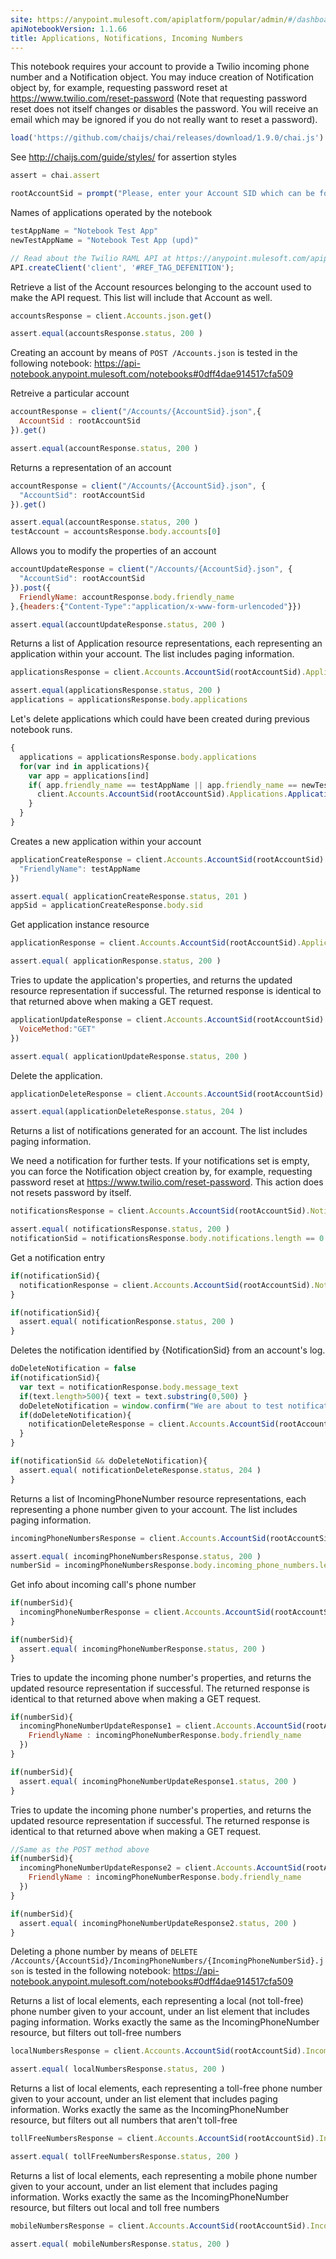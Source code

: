 ```yaml
---
site: https://anypoint.mulesoft.com/apiplatform/popular/admin/#/dashboard/apis/8031/versions/8196/portal/pages/6870/preview
apiNotebookVersion: 1.1.66
title: Applications, Notifications, Incoming Numbers
---
```


This notebook requires your account to provide a Twilio incoming phone number and a Notification object. You may induce creation of Notification object by, for example, requesting password reset at https://www.twilio.com/reset-password (Note that requesting password reset does not itself changes or disables the password. You will receive an email which may be ignored if you do not really want to reset a password).

```javascript
load('https://github.com/chaijs/chai/releases/download/1.9.0/chai.js')
```

See http://chaijs.com/guide/styles/ for assertion styles

```javascript
assert = chai.assert
```

```javascript
rootAccountSid = prompt("Please, enter your Account SID which can be found at https://www.twilio.com/user/account")
```

Names of applications operated by the notebook

```javascript
testAppName = "Notebook Test App"
newTestAppName = "Notebook Test App (upd)"
```

```javascript
// Read about the Twilio RAML API at https://anypoint.mulesoft.com/apiplatform/popular/admin/#/dashboard/apis/8031/versions/8196/contracts
API.createClient('client', '#REF_TAG_DEFENITION');
```

Retrieve a list of the Account resources belonging to the account used to make the
API request. This list will include that Account as well.

```javascript
accountsResponse = client.Accounts.json.get()
```

```javascript
assert.equal(accountsResponse.status, 200 )
```

Creating an account by means of ```POST /Accounts.json``` is tested in the following notebook:
https://api-notebook.anypoint.mulesoft.com/notebooks#0dff4dae914517cfa509

Retreive a particular account

```javascript
accountResponse = client("/Accounts/{AccountSid}.json",{
  AccountSid : rootAccountSid
}).get()
```

```javascript
assert.equal(accountResponse.status, 200 )
```

Returns a representation of an account

```javascript
accountResponse = client("/Accounts/{AccountSid}.json", {
  "AccountSid": rootAccountSid
}).get()
```

```javascript
assert.equal(accountResponse.status, 200 )
testAccount = accountsResponse.body.accounts[0]
```

Allows you to modify the properties of an account

```javascript
accountUpdateResponse = client("/Accounts/{AccountSid}.json", {
  "AccountSid": rootAccountSid
}).post({
  FriendlyName: accountResponse.body.friendly_name
},{headers:{"Content-Type":"application/x-www-form-urlencoded"}})
```

```javascript
assert.equal(accountUpdateResponse.status, 200 )
```

Returns a list of Application resource representations, each representing
an application within your account. The list includes paging information.

```javascript
applicationsResponse = client.Accounts.AccountSid(rootAccountSid).Applications.json.get()
```

```javascript
assert.equal(applicationsResponse.status, 200 )
applications = applicationsResponse.body.applications
```

Let's delete applications which could have been created during previous notebook runs.

```javascript
{
  applications = applicationsResponse.body.applications
  for(var ind in applications){
    var app = applications[ind]
    if( app.friendly_name == testAppName || app.friendly_name == newTestAppName ){      
      client.Accounts.AccountSid(rootAccountSid).Applications.ApplicationSid(app.sid).json.delete({})
    }
  }
}
```

Creates a new application within your account

```javascript
applicationCreateResponse = client.Accounts.AccountSid(rootAccountSid).Applications.json.post({
  "FriendlyName": testAppName
})
```

```javascript
assert.equal( applicationCreateResponse.status, 201 )
appSid = applicationCreateResponse.body.sid
```

Get application instance resource

```javascript
applicationResponse = client.Accounts.AccountSid(rootAccountSid).Applications.ApplicationSid(appSid).json.get()
```

```javascript
assert.equal( applicationResponse.status, 200 )
```

Tries to update the application's properties, and returns the updated
resource representation if successful. The returned response is identical
to that returned above when making a GET request.

```javascript
applicationUpdateResponse = client.Accounts.AccountSid(rootAccountSid).Applications.ApplicationSid(appSid).json.post({
  VoiceMethod:"GET"
})
```

```javascript
assert.equal( applicationUpdateResponse.status, 200 )
```

Delete the application.

```javascript
applicationDeleteResponse = client.Accounts.AccountSid(rootAccountSid).Applications.ApplicationSid(appSid).json.delete({})
```

```javascript
assert.equal(applicationDeleteResponse.status, 204 )
```

Returns a list of notifications generated for an account. The list includes paging information.

We need a notification for further tests. If your notifications set is empty, you can force the Notification object creation by, for example, requesting password reset at https://www.twilio.com/reset-password. This action does not resets password by itself.

```javascript
notificationsResponse = client.Accounts.AccountSid(rootAccountSid).Notifications.json.get()
```

```javascript
assert.equal( notificationsResponse.status, 200 )
notificationSid = notificationsResponse.body.notifications.length == 0 ? null : notificationsResponse.body.notifications[0].sid
```

Get a notification entry

```javascript
if(notificationSid){
  notificationResponse = client.Accounts.AccountSid(rootAccountSid).Notifications.NotificationSid(notificationSid).json.get()
}
```

```javascript
if(notificationSid){
  assert.equal( notificationResponse.status, 200 )
}
```

Deletes the notification identified by {NotificationSid} from an account's log.

```javascript
doDeleteNotification = false
if(notificationSid){
  var text = notificationResponse.body.message_text
  if(text.length>500){ text = text.substring(0,500) }
  doDeleteNotification = window.confirm("We are about to test notification removal.\nDo you want to delete the following notification?\n\n"+notificationResponse.body.message_date+"\n\n"+text)
  if(doDeleteNotification){
    notificationDeleteResponse = client.Accounts.AccountSid(rootAccountSid).Notifications.NotificationSid(notificationSid).json.delete({})
  }
}
```

```javascript
if(notificationSid && doDeleteNotification){
  assert.equal( notificationDeleteResponse.status, 204 )
}
```

Returns a list of IncomingPhoneNumber resource representations, each
representing a phone number given to your account. The list includes paging
information.

```javascript
incomingPhoneNumbersResponse = client.Accounts.AccountSid(rootAccountSid).IncomingPhoneNumbers.json.get()
```

```javascript
assert.equal( incomingPhoneNumbersResponse.status, 200 )
numberSid = incomingPhoneNumbersResponse.body.incoming_phone_numbers.length==0?null:incomingPhoneNumbersResponse.body.incoming_phone_numbers[0].sid
```

Get info about incoming call's phone number

```javascript
if(numberSid){
  incomingPhoneNumberResponse = client.Accounts.AccountSid(rootAccountSid).IncomingPhoneNumbers.IncomingPhoneNumberSid(numberSid).json.get()
}
```

```javascript
if(numberSid){
  assert.equal( incomingPhoneNumberResponse.status, 200 )
}
```

Tries to update the incoming phone number's properties, and returns the
updated resource representation if successful. The returned response is
identical to that returned above when making a GET request.

```javascript
if(numberSid){
  incomingPhoneNumberUpdateResponse1 = client.Accounts.AccountSid(rootAccountSid).IncomingPhoneNumbers.IncomingPhoneNumberSid(numberSid).json.post({
    FriendlyName : incomingPhoneNumberResponse.body.friendly_name
  })
}
```

```javascript
if(numberSid){
  assert.equal( incomingPhoneNumberUpdateResponse1.status, 200 )
}
```

Tries to update the incoming phone number's properties, and returns the
updated resource representation if successful. The returned response is
identical to that returned above when making a GET request.

```javascript
//Same as the POST method above
if(numberSid){
  incomingPhoneNumberUpdateResponse2 = client.Accounts.AccountSid(rootAccountSid).IncomingPhoneNumbers.IncomingPhoneNumberSid(numberSid).json.put({
    FriendlyName : incomingPhoneNumberResponse.body.friendly_name
  })
}
```

```javascript
if(numberSid){
  assert.equal( incomingPhoneNumberUpdateResponse2.status, 200 )
}
```

Deleting a phone number by means of ```DELETE /Accounts/{AccountSid}/IncomingPhoneNumbers/{IncomingPhoneNumberSid}.json``` is tested in the following notebook:
https://api-notebook.anypoint.mulesoft.com/notebooks#0dff4dae914517cfa509

Returns a list of local <IncomingPhoneNumber> elements, each representing a local (not toll-free) phone number given to your account, under an <IncomingPhoneNumbers> list element that includes paging information. Works exactly the same as the IncomingPhoneNumber resource, but filters out toll-free numbers

```javascript
localNumbersResponse = client.Accounts.AccountSid(rootAccountSid).IncomingPhoneNumbers.Local.json.get()
```

```javascript
assert.equal( localNumbersResponse.status, 200 )
```

Returns a list of local <IncomingPhoneNumber> elements, each representing a toll-free phone number given to your account, under an <IncomingPhoneNumbers> list element that includes paging information. Works exactly the same as the IncomingPhoneNumber resource, but filters out all numbers that aren't toll-free

```javascript
tollFreeNumbersResponse = client.Accounts.AccountSid(rootAccountSid).IncomingPhoneNumbers.TollFree.json.get()
```

```javascript
assert.equal( tollFreeNumbersResponse.status, 200 )
```

Returns a list of local <IncomingPhoneNumber> elements, each representing a mobile phone number given to your account, under an <IncomingPhoneNumbers> list element that includes paging information. Works exactly the same as the IncomingPhoneNumber resource, but filters out local and toll free numbers

```javascript
mobileNumbersResponse = client.Accounts.AccountSid(rootAccountSid).IncomingPhoneNumbers.Mobile.json.get()
```

```javascript
assert.equal( mobileNumbersResponse.status, 200 )
```